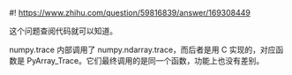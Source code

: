 #! https://www.zhihu.com/question/59816839/answer/169308449

[comment]: <> (Answer URL: https://www.zhihu.com/question/59816839/answer/169308449)
[comment]: <> (Question Title: numpy求矩阵的迹？)
[comment]: <> (Author Name: 采石工)
[comment]: <> (Create Time: 2017-05-14 17:03:23)

这个问题查阅代码就可以知道。

numpy.trace 内部调用了 numpy.ndarray.trace，而后者是用 C 实现的，对应函数是 PyArray_Trace。它们最终调用的是同一个函数，功能上也没有差别。

